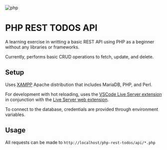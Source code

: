 ![php](https://miro.medium.com/max/1050/1*TrVpYovCjQBDzfHsjwNODA.jpeg)

# PHP REST TODOS API

A learning exercise in writting a basic REST API using PHP as a beginner without any libraries or frameworks.

Currently, performs basic CRUD operations to fetch, update, and delete.

## Setup
Uses [XAMPP](https://www.apachefriends.org/) Apache distribution that includes MariaDB, PHP, and Perl.

For development with hot reloading, uses the [VSCode Live Server extension](https://marketplace.visualstudio.com/items?itemName=ritwickdey.LiveServer) in conjunction with the [Live Server web extension](https://chrome.google.com/webstore/detail/live-server-web-extension/fiegdmejfepffgpnejdinekhfieaogmj?hl=en-US).

To connect to the database, credentials are provided through environment variables.

## Usage
All requests can be made to `http://localhost/php-rest-todos/api/*.php`
